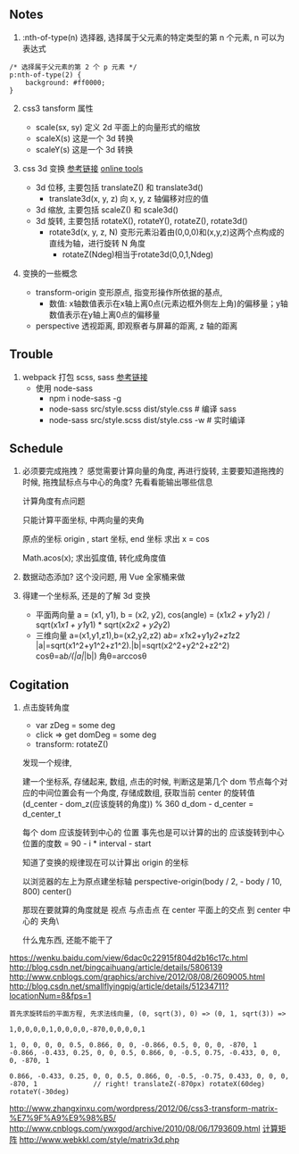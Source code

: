 ## Notes

1. :nth-of-type(n) 选择器, 选择属于父元素的特定类型的第 n 个元素, n 可以为表达式
```
/* 选择属于父元素的第 2 个 p 元素 */
p:nth-of-type(2) { 
	background: #ff0000;
}
```

2. css3 tansform 属性
	- scale(sx, sy) 				定义 2d 平面上的向量形式的缩放
	- scaleX(s)						这是一个 3d 转换
	- scaleY(s)						这是一个 3d 转换

3. css 3d 变换 [参考链接](https://www.cnblogs.com/xiaohuochai/p/5351477.html)  [online tools](http://fangyexu.com/)
	+ 3d 位移, 主要包括 translateZ() 和 translate3d() 
		- translate3d(x, y, z) 向 x, y, z 轴偏移对应的值
	+ 3d 缩放, 主要包括 scaleZ() 和 scale3d()
	+ 3d 旋转, 主要包括 rotateX(), rotateY(), rotateZ(), rotate3d()
		- rotate3d(x, y, z, N) 变形元素沿着由(0,0,0)和(x,y,z)这两个点构成的直线为轴，进行旋转 N 角度
			* rotateZ(Ndeg)相当于rotate3d(0,0,1,Ndeg)

4. 变换的一些概念
	+ transform-origin 变形原点, 指变形操作所依据的基点, 
		- 数值: x轴数值表示在x轴上离0点(元素边框外侧左上角)的偏移量；y轴数值表示在y轴上离0点的偏移量
	+ perspective 透视距离, 即观察者与屏幕的距离, z 轴的距离


## Trouble

1. webpack 打包 scss, sass [参考链接](https://www.linpx.com/p/webpack2-and-sass-setup-tutorial.html)
	+ 使用 node-sass 
		- npm i node-sass -g 
		- node-sass src/style.scss dist/style.css 			# 编译 sass
		- node-sass src/style.scss dist/style.css -w 		# 实时编译

## Schedule

1. 必须要完成拖拽？
	感觉需要计算向量的角度, 再进行旋转, 主要要知道拖拽的时候, 拖拽鼠标点与中心的角度? 先看看能输出哪些信息

	计算角度有点问题 

	只能计算平面坐标, 中两向量的夹角



	原点的坐标 origin , start 坐标, end 坐标 求出 x =  cos

	Math.acos(x); 求出弧度值, 转化成角度值

2. 数据动态添加? 
	这个没问题, 用 Vue 全家桶来做

3. 得建一个坐标系, 还是的了解 3d 变换 
	- 平面两向量 a = (x1, y1), b = (x2, y2), cos(angle) = (x1*x2 + y1*y2) / sqrt(x1*x1 + y1*y1) * sqrt(x2*x2 + y2*y2)
	- 三维向量 a=(x1,y1,z1),b=(x2,y2,z2) a*b= x1*x2+y1*y2+z1*z2 |a|=sqrt(x1^2+y1^2+z1^2).|b|=sqrt(x2^2+y2^2+z2^2) cosθ=a*b/(|a|*|b|) 角θ=arccosθ
 

## Cogitation

1. 点击旋转角度
	- var zDeg = some deg
	- click => get domDeg = some deg
	- transform: rotateZ()

	发现一个规律, 

	建一个坐标系, 存储起来, 数组, 点击的时候, 判断这是第几个
	dom 节点每个对应的中间位置会有一个角度, 存储成数组, 获取当前 center 的旋转值 (d_center - dom_z(应该旋转的角度)) % 360
	d_dom - d_center = d_center_t 

	每个 dom 应该旋转到中心的 位置 事先也是可以计算的出的
	应该旋转到中心位置的度数 = 90 - i * interval - start
	
	知道了变换的规律现在可以计算出 origin 的坐标

	以浏览器的左上为原点建坐标轴
	perspective-origin(body / 2, - body / 10, 800)
	center()

	那现在要就算的角度就是 视点 与点击点 在 center 平面上的交点 到 center 中心的 夹角\


	什么鬼东西, 还能不能干了 

https://wenku.baidu.com/view/6dac0c22915f804d2b16c17c.html
http://blog.csdn.net/bingcaihuang/article/details/5806139
http://www.cnblogs.com/graphics/archive/2012/08/08/2609005.html
http://blog.csdn.net/smallflyingpig/article/details/51234711?locationNum=8&fps=1

	首先求旋转后的平面方程, 先求法线向量, (0, sqrt(3), 0) => (0, 1, sqrt(3)) => 

	1,0,0,0,0,1,0,0,0,0,-870,0,0,0,0,1

	1, 0, 0, 0, 0, 0.5, 0.866, 0, 0, -0.866, 0.5, 0, 0, 0, -870, 1
	-0.866, -0.433, 0.25, 0, 0, 0.5, 0.866, 0, -0.5, 0.75, -0.433, 0, 0, 0, -870, 1

	0.866, -0.433, 0.25, 0, 0, 0.5, 0.866, 0, -0.5, -0.75, 0.433, 0, 0, 0, -870, 1 				// right! translateZ(-870px) rotateX(60deg) rotateY(-30deg)

http://www.zhangxinxu.com/wordpress/2012/06/css3-transform-matrix-%E7%9F%A9%E9%98%B5/
http://www.cnblogs.com/ywxgod/archive/2010/08/06/1793609.html
[计算矩阵](http://blog.csdn.net/lht748/article/details/53259128)
http://www.webkkl.com/style/matrix3d.php

